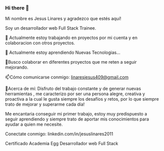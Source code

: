 ### Hi there 👋
Mi nombre es Jesus Linares y agradezco que estés aquí!

Soy un desarrollador web Full Stack Trainee.

🔭 Actualmente estoy trabajando en proyectos por mi cuenta y en colaboracion con otros proyectos.

🌱 Actualmente estoy aprendiendo Nuevas Tecnologias...

👯Busco colaborar en diferentes proyectos que me reten a seguir mejorando.

📫Cómo comunicarse conmigo: linaresjesus409@gmail.com

🙈Acerca de mí: Disfruto del trabajo constante y de generar nuevas herramientas , me caracterizo por ser una persona alegre, creativa y proactiva a la cual le gusta siempre los desafíos y retos, por lo que siempre trato de mejorar y superarme cada día!

Me encantaria conseguir mi primer trabajo, estoy muy predispuesto a seguir aprendiendo y siempre trato de aportar mis conocimientos para ayudar a quien me necesite.

Conectate conmigo: linkedin.com/in/jesuslinares2011

Certificado Academia Egg Desarrollador web Full Stack

